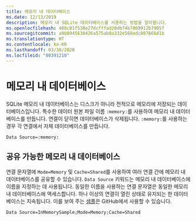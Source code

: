 ```yaml
---
title: 메모리 내 데이터베이스
ms.date: 12/13/2019
description: 메모리 내 SQLite 데이터베이스를 사용하는 방법을 알아봅니다.
ms.openlocfilehash: 408c81f538e27dcfffad20db74b7809912b7905f
ms.sourcegitcommit: a9b8945630426a575ab0a332e568edc807666d1b
ms.translationtype: HT
ms.contentlocale: ko-KR
ms.lasthandoff: 03/30/2020
ms.locfileid: "80391210"
---
```

# <a name="in-memory-databases"></a>메모리 내 데이터베이스

SQLite 메모리 내 데이터베이스는 디스크가 아니라 전적으로 메모리에 저장되는 데이터베이스입니다. 특수한 데이터 원본 파일 이름 `:memory:`를 사용하여 메모리 내 데이터베이스를 만듭니다. 연결이 닫히면 데이터베이스가 삭제됩니다. `:memory:`를 사용하는 경우 각 연결에서 자체 데이터베이스를 만듭니다.

```ConnectionString
Data Source=:memory:
```

## <a name="shareable-in-memory-databases"></a>공유 가능한 메모리 내 데이터베이스

연결 문자열에 `Mode=Memory` 및 `Cache=Shared`를 사용하여 여러 연결 간에 메모리 내 데이터베이스를 공유할 수 있습니다. `Data Source` 키워드는 메모리 내 데이터베이스에 이름을 지정하는 데 사용됩니다. 동일한 이름을 사용하는 연결 문자열은 동일한 메모리 내 데이터베이스에 액세스합니다. 하나 이상의 연결이 열린 상태로 유지되는 한 데이터베이스는 지속됩니다. 이를 보여 주는 [샘플](https://github.com/dotnet/docs/blob/master/samples/snippets/standard/data/sqlite/InMemorySample/Program.cs)은 GitHub에서 사용할 수 있습니다.

```ConnectionString
Data Source=InMemorySample;Mode=Memory;Cache=Shared
```
